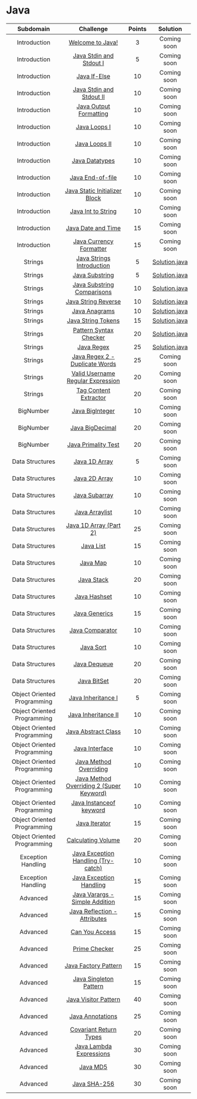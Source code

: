 # Java

|          Subdomain          |                                                         Challenge                                                        | Points |                                                                Solution                                                                |
|:---------------------------:|:------------------------------------------------------------------------------------------------------------------------:|:------:|:--------------------------------------------------------------------------------------------------------------------------------------:|
|         Introduction        | [Welcome to Java!](https://www.hackerrank.com/challenges/welcome-to-java)                                                |    3   |                                                              Coming soon                                                               |
|         Introduction        | [Java Stdin and Stdout I](https://www.hackerrank.com/challenges/java-stdin-and-stdout-1)                                 |    5   |                                                              Coming soon                                                               |
|         Introduction        | [Java If-Else](https://www.hackerrank.com/challenges/java-if-else)                                                       |   10   |                                                              Coming soon                                                               |
|         Introduction        | [Java Stdin and Stdout II](https://www.hackerrank.com/challenges/java-stdin-stdout)                                      |   10   |                                                              Coming soon                                                               |
|         Introduction        | [Java Output Formatting](https://www.hackerrank.com/challenges/java-output-formatting)                                   |   10   |                                                              Coming soon                                                               |
|         Introduction        | [Java Loops I](https://www.hackerrank.com/challenges/java-loops-i)                                                       |   10   |                                                              Coming soon                                                               |
|         Introduction        | [Java Loops II](https://www.hackerrank.com/challenges/java-loops)                                                        |   10   |                                                              Coming soon                                                               |
|         Introduction        | [Java Datatypes](https://www.hackerrank.com/challenges/java-datatypes)                                                   |   10   |                                                              Coming soon                                                               |
|         Introduction        | [Java End-of-file](https://www.hackerrank.com/challenges/java-end-of-file)                                               |   10   |                                                              Coming soon                                                               |
|         Introduction        | [Java Static Initializer Block](https://www.hackerrank.com/challenges/java-static-initializer-block)                     |   10   |                                                              Coming soon                                                               |
|         Introduction        | [Java Int to String](https://www.hackerrank.com/challenges/java-int-to-string)                                           |   10   |                                                              Coming soon                                                               |
|         Introduction        | [Java Date and Time](https://www.hackerrank.com/challenges/java-date-and-time)                                           |   15   |                                                              Coming soon                                                               |
|         Introduction        | [Java Currency Formatter](https://www.hackerrank.com/challenges/java-currency-formatter)                                 |   15   |                                                              Coming soon                                                               |
|           Strings           | [Java Strings Introduction](https://www.hackerrank.com/challenges/java-strings-introduction)                             |    5   | [Solution.java](https://github.com/uurkrtl/HackerRank_solutions/blob/master/Java/Strings/Java%20Strings%20Introduction/Solution.java)  |
|           Strings           | [Java Substring](https://www.hackerrank.com/challenges/java-substring)                                                   |    5   |        [Solution.java](https://github.com/uurkrtl/HackerRank_solutions/blob/master/Java/Strings/Java%20Substring/Solution.java)        |
|           Strings           | [Java Substring Comparisons](https://www.hackerrank.com/challenges/java-string-compare)                                         |   10   | [Solution.java](https://github.com/uurkrtl/HackerRank_solutions/blob/master/Java/Strings/Java%20Substring%20Comparisons/Solution.java) |
|           Strings           | [Java String Reverse](https://www.hackerrank.com/challenges/java-string-reverse)                                         |   10   |    [Solution.java](https://github.com/uurkrtl/HackerRank_solutions/blob/master/Java/Strings/Java%20String%20Reverse/Solution.java)     |
|           Strings           | [Java Anagrams](https://www.hackerrank.com/challenges/java-anagrams)                                                     |   10   |        [Solution.java](https://github.com/uurkrtl/HackerRank_solutions/blob/master/Java/Strings/Java%20Anagrams/Solution.java)         |
|           Strings           | [Java String Tokens](https://www.hackerrank.com/challenges/java-string-tokens)                                           |   15   |     [Solution.java](https://github.com/uurkrtl/HackerRank_solutions/blob/master/Java/Strings/Java%20String%20Tokens/Solution.java)     |
|           Strings           | [Pattern Syntax Checker](https://www.hackerrank.com/challenges/pattern-syntax-checker)                                   |   20   |   [Solution.java](https://github.com/uurkrtl/HackerRank_solutions/blob/master/Java/Strings/Pattern%20Syntax%20Checker/Solution.java)   |
|           Strings           | [Java Regex](https://www.hackerrank.com/challenges/java-regex)                                                           |   25   |                                                             [Solution.java](https://github.com/uurkrtl/HackerRank_solutions/blob/master/Java/Strings/Java%20Regex/Solution.java)                                                              |
|           Strings           | [Java Regex 2 - Duplicate Words](https://www.hackerrank.com/challenges/duplicate-word)                                   |   25   |                                                              Coming soon                                                               |
|           Strings           | [Valid Username Regular Expression](https://www.hackerrank.com/challenges/valid-username-checker)                          |   20   |                                                              Coming soon                                                               |
|           Strings           | [Tag Content Extractor](https://www.hackerrank.com/challenges/tag-content-extractor)                                     |   20   |                                                              Coming soon                                                               |
|          BigNumber          | [Java BigInteger](https://www.hackerrank.com/challenges/java-biginteger)                                                 |   10   |                                                              Coming soon                                                               |
|          BigNumber          | [Java BigDecimal](https://www.hackerrank.com/challenges/java-bigdecimal)                                                 |   20   |                                                              Coming soon                                                               |
|          BigNumber          | [Java Primality Test](https://www.hackerrank.com/challenges/java-primality-test)                                         |   20   |                                                              Coming soon                                                               |
|       Data Structures       | [Java 1D Array](https://www.hackerrank.com/challenges/java-1d-array-introduction)                                        |    5   |                                                              Coming soon                                                               |
|       Data Structures       | [Java 2D Array](https://www.hackerrank.com/challenges/java-2d-array)                                                     |   10   |                                                              Coming soon                                                               |
|       Data Structures       | [Java Subarray](https://www.hackerrank.com/challenges/java-negative-subarray)                                            |   10   |                                                              Coming soon                                                               |
|       Data Structures       | [Java Arraylist](https://www.hackerrank.com/challenges/java-arraylist)                                                   |   10   |                                                              Coming soon                                                               |
|       Data Structures       | [Java 1D Array (Part 2)](https://www.hackerrank.com/challenges/java-1d-array)                                            |   25   |                                                              Coming soon                                                               |
|       Data Structures       | [Java List](https://www.hackerrank.com/challenges/java-list)                                                             |   15   |                                                              Coming soon                                                               |
|       Data Structures       | [Java Map](https://www.hackerrank.com/challenges/phone-book)                                                             |   10   |                                                              Coming soon                                                               |
|       Data Structures       | [Java Stack](https://www.hackerrank.com/challenges/java-stack)                                                           |   20   |                                                              Coming soon                                                               |
|       Data Structures       | [Java Hashset](https://www.hackerrank.com/challenges/java-hashset)                                                       |   10   |                                                              Coming soon                                                               |
|       Data Structures       | [Java Generics](https://www.hackerrank.com/challenges/java-generics)                                                     |   15   |                                                              Coming soon                                                               |
|       Data Structures       | [Java Comparator](https://www.hackerrank.com/challenges/java-comparator)                                                 |   10   |                                                              Coming soon                                                               |
|       Data Structures       | [Java Sort](https://www.hackerrank.com/challenges/java-sort)                                                             |   10   |                                                              Coming soon                                                               |
|       Data Structures       | [Java Dequeue](https://www.hackerrank.com/challenges/java-dequeue)                                                       |   20   |                                                              Coming soon                                                               |
|       Data Structures       | [Java BitSet](https://www.hackerrank.com/challenges/java-bitset)                                                         |   20   |                                                              Coming soon                                                               |
| Object Oriented Programming | [Java Inheritance I](https://www.hackerrank.com/challenges/java-inheritance-1)                                           |    5   |                                                              Coming soon                                                               |
| Object Oriented Programming | [Java Inheritance II](https://www.hackerrank.com/challenges/java-inheritance-2)                                          |   10   |                                                              Coming soon                                                               |
| Object Oriented Programming | [Java Abstract Class](https://www.hackerrank.com/challenges/java-abstract-class)                                         |   10   |                                                              Coming soon                                                               |
| Object Oriented Programming | [Java Interface](https://www.hackerrank.com/challenges/java-interface)                                                   |   10   |                                                              Coming soon                                                               |
| Object Oriented Programming | [Java Method Overriding](https://www.hackerrank.com/challenges/java-method-overriding)                                   |   10   |                                                              Coming soon                                                               |
| Object Oriented Programming | [Java Method Overriding 2 (Super Keyword)](https://www.hackerrank.com/challenges/java-method-overriding-2-super-keyword) |   10   |                                                              Coming soon                                                               |
| Object Oriented Programming | [Java Instanceof keyword](https://www.hackerrank.com/challenges/java-instanceof-keyword)                                 |   10   |                                                              Coming soon                                                               |
| Object Oriented Programming | [Java Iterator](https://www.hackerrank.com/challenges/java-iterator)                                                     |   15   |                                                              Coming soon                                                               |
| Object Oriented Programming | [Calculating Volume](https://www.hackerrank.com/challenges/calculating-volume)                                           |   20   |                                                              Coming soon                                                               |
|      Exception Handling     | [Java Exception Handling (Try-catch)](https://www.hackerrank.com/challenges/java-exception-handling-try-catch)           |   10   |                                                              Coming soon                                                               |
|      Exception Handling     | [Java Exception Handling](https://www.hackerrank.com/challenges/java-exception-handling)                                 |   15   |                                                              Coming soon                                                               |
|           Advanced          | [Java Varargs - Simple Addition](https://www.hackerrank.com/challenges/simple-addition-varargs)                          |   15   |                                                              Coming soon                                                               |
|           Advanced          | [Java Reflection - Attributes](https://www.hackerrank.com/challenges/java-reflection-attributes)                         |   15   |                                                              Coming soon                                                               |
|           Advanced          | [Can You Access](https://www.hackerrank.com/challenges/can-you-access)                                                   |   15   |                                                              Coming soon                                                               |
|           Advanced          | [Prime Checker](https://www.hackerrank.com/challenges/prime-checker)                                                     |   25   |                                                              Coming soon                                                               |
|           Advanced          | [Java Factory Pattern](https://www.hackerrank.com/challenges/java-factory)                                               |   15   |                                                              Coming soon                                                               |
|           Advanced          | [Java Singleton Pattern](https://www.hackerrank.com/challenges/java-singleton)                                           |   15   |                                                              Coming soon                                                               |
|           Advanced          | [Java Visitor Pattern](https://www.hackerrank.com/challenges/java-vistor-pattern)                                        |   40   |                                                              Coming soon                                                               |
|           Advanced          | [Java Annotations](https://www.hackerrank.com/challenges/java-annotations)                                               |   25   |                                                              Coming soon                                                               |
|           Advanced          | [Covariant Return Types](https://www.hackerrank.com/challenges/java-covariance)                                          |   20   |                                                              Coming soon                                                               |
|           Advanced          | [Java Lambda Expressions](https://www.hackerrank.com/challenges/java-lambda-expressions)                                 |   30   |                                                              Coming soon                                                               |
|           Advanced          | [Java MD5](https://www.hackerrank.com/challenges/java-md5)                                                               |   30   |                                                              Coming soon                                                               |
|           Advanced          | [Java SHA-256](https://www.hackerrank.com/challenges/sha-256)                                                            |   30   |                                                              Coming soon                                                               |
